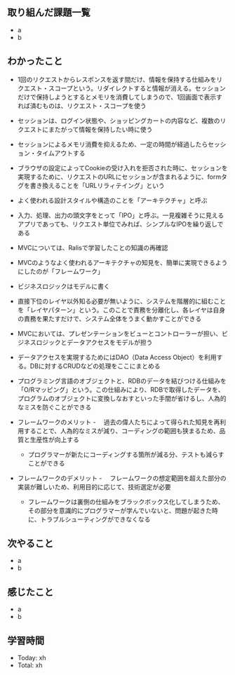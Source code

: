 ## 取り組んだ課題一覧
- a
- b
## わかったこと
- 1回のリクエストからレスポンスを返す間だけ、情報を保持する仕組みをリクエスト・スコープという。リダイレクトすると情報が消える。セッションだけで保持しようとするとメモリを消費してしまうので、1回画面で表示すれば済むものは、リクエスト・スコープを使う
- セッションは、ログイン状態や、ショッピングカートの内容など、複数のリクエストにまたがって情報を保持したい時に使う
- セッションによるメモリ消費を抑えるため、一定の時間が経過したらセッション・タイムアウトする
- ブラウザの設定によってCookieの受け入れを拒否された時に、セッションを実現するために、リクエストのURLにセッションが含まれるように、formタグを書き換えることを「URLリラィテイング」という
- よく使われる設計スタイルや構造のことを「アーキテクチャ」と呼ぶ
- 入力、処理、出力の頭文字をとって「IPO」と呼ぶ。一見複雑そうに見えるアプリであっても、リクエスト単位でみれば、シンプルなIPOを繰り返しである
- MVCについては、Ralisで学習したことの知識の再確認
- MVCのようなよく使われるアーキテクチャの知見を、簡単に実現できるようにしたのが「フレームワーク」
- ビジネスロジックはモデルに書く
- 直接下位のレイヤ以外知る必要が無いように、システムを階層的に組むことを「レイヤパターン」という。このことで責務を分離化し、各レイヤは自身の責務を果たすだけで、システム全体をうまく動かすことができる
- MVCにおいては、プレゼンテーションをビューとコントローラーが担い、ビジネスロジックとデータアクセスをモデルが担う
- データアクセスを実現するためにはDAO（Data Access Object）を利用する。DBに対するCRUDなどの処理をここにまとめる
- プログラミング言語のオブジェクトと、RDBのデータを結びつける仕組みを「O/Rマッピング」という。この仕組みにより、RDBで取得したデータを、プログラムのオブジェクトに変換しなおすといった手間が省けるし、人為的なミスを防ぐことができる
  
- フレームワークのメリット
  -　 過去の偉人たちによって得られた知見を再利用することで、人為的なミスが減り、コーディングの範囲も狭まるため、品質と生産性が向上する
  - プログラマーが新たにコーディングする箇所が減る分、テストも減らすことができる
  
- フレームワークのデメリット
  -　 フレームワークの想定範囲を超えた部分の実装が難しいため、利用目的に応じて、技術選定が必要
  - フレームワークは裏側の仕組みをブラックボックス化してしまうため、その部分を意識的にプログラマーが学んでいないと、問題が起きた時に、トラブルシューティングができなくなる
## 次やること
- a
- b
## 感じたこと
- a
- b
## 学習時間
- Today: xh
- Total: xh
